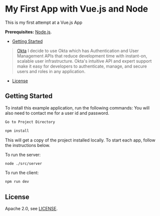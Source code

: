 # My First App with Vue.js and Node

This is my first attempt at a Vue.js App

**Prerequisites:** [Node.js](https://nodejs.org/).

* [Getting Started](#getting-started)
> [Okta](https://developer.okta.com/) I decide to use Okta which has Authentication and User Management APIs that reduce development time with instant-on, scalable user infrastructure. Okta's intuitive API and expert support make it easy for developers to authenticate, manage, and secure users and roles in any application.

* [License](#license)

## Getting Started

To install this example application, run the following commands:
You will also need to contact me for a user id and password.

```bash
Go to Project Directory

npm install
```

This will get a copy of the project installed locally. To start each app, follow the instructions below.

To run the server:

```bash
node ./src/server
```

To run the client:

```bash
npm run dev
```

## License

Apache 2.0, see [LICENSE](LICENSE).
